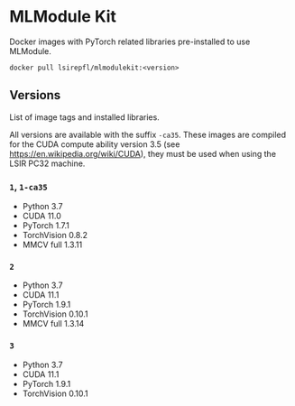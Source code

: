 # MLModule Kit

Docker images with PyTorch related libraries pre-installed to use MLModule.

```
docker pull lsirepfl/mlmodulekit:<version>
```

## Versions

List of image tags and installed libraries.

All versions are available with the suffix `-ca35`.
These images are compiled for the CUDA compute ability version 3.5 (see https://en.wikipedia.org/wiki/CUDA),
they must be used when using the LSIR PC32 machine.

### `1`, `1-ca35`

* Python 3.7
* CUDA 11.0
* PyTorch 1.7.1
* TorchVision 0.8.2
* MMCV full 1.3.11

### `2`

* Python 3.7
* CUDA 11.1
* PyTorch 1.9.1
* TorchVision 0.10.1
* MMCV full 1.3.14

### `3`

* Python 3.7
* CUDA 11.1
* PyTorch 1.9.1
* TorchVision 0.10.1
